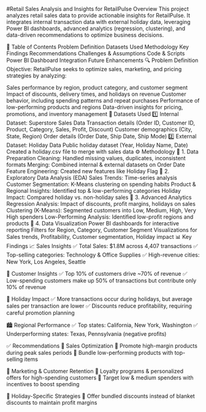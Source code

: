 #Retail Sales Analysis and Insights for RetailPulse
Overview
This project analyzes retail sales data to provide actionable insights for RetailPulse. It integrates internal transaction data with external holiday data, leveraging Power BI dashboards, advanced analytics (regression, clustering), and data-driven recommendations to optimize business decisions.

📖 Table of Contents
Problem Definition
Datasets Used
Methodology
Key Findings
Recommendations
Challenges & Assumptions
Code & Scripts
Power BI Dashboard Integration
Future Enhancements
🔍 Problem Definition
Objective:
RetailPulse seeks to optimize sales, marketing, and pricing strategies by analyzing:

Sales performance by region, product category, and customer segment
Impact of discounts, delivery times, and holidays on revenue
Customer behavior, including spending patterns and repeat purchases
Performance of low-performing products and regions
Data-driven insights for pricing, promotions, and inventory management
📂 Datasets Used
1️⃣ Internal Dataset: Superstore Sales Data
Transaction details (Order ID, Customer ID, Product, Category, Sales, Profit, Discount)
Customer demographics (City, State, Region)
Order details (Order Date, Ship Date, Ship Mode)
2️⃣ External Dataset: Holiday Data
Public holiday dataset (Year, Holiday Name, Date)
Created a holiday.csv file to merge with sales data
⚙️ Methodology
🔹 1. Data Preparation
Cleaning: Handled missing values, duplicates, inconsistent formats
Merging: Combined internal & external datasets on Order Date
Feature Engineering: Created new features like Holiday Flag
🔹 2. Exploratory Data Analysis (EDA)
Sales Trends: Time-series analysis
Customer Segmentation: K-Means clustering on spending habits
Product & Regional Insights: Identified top & low-performing categories
Holiday Impact: Compared holiday vs. non-holiday sales
🔹 3. Advanced Analytics
Regression Analysis: Impact of discounts, profit margins, holidays on sales
Clustering (K-Means): Segmented customers into Low, Medium, High, Very High spenders
Low-Performing Analysis: Identified low-profit regions and products
🔹 4. Data Visualization
Power BI dashboards for interactive reporting
Filters for Region, Category, Customer Segment
Visualizations for Sales trends, Profitability, Customer segmentation, Holiday impact
📊 Key Findings
📈 Sales Insights
✅ Total Sales: $1.8M across 4,407 transactions
✅ Top-selling categories: Technology & Office Supplies
✅ High-revenue cities: New York, Los Angeles, Seattle

🎯 Customer Insights
✅ Top 10% of customers drive ~70% of revenue
✅ Low-spending customers make up 50% of transactions but contribute only 10% of revenue

📆 Holiday Impact
✅ More transactions occur during holidays, but average sales per transaction are lower
✅ Discounts reduce profitability, requiring careful promotion planning

🏙️ Regional Performance
✅ Top states: California, New York, Washington
✅ Underperforming states: Texas, Pennsylvania (negative profits)

✅ Recommendations
🛒 Sales Optimization
🔹 Promote high-margin products during peak sales periods
🔹 Bundle low-performing products with top-selling items

📢 Marketing & Customer Retention
🔹 Loyalty programs & personalized offers for high-spending customers
🔹 Target low & medium spenders with incentives to boost spending

🎁 Holiday-Specific Strategies
🔹 Offer bundled discounts instead of blanket discounts to maintain profit margins

